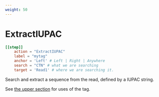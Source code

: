 ```yaml
---
weight: 50
---
```


# ExtractIUPAC


```toml
[[step]]
    action = "ExtractIUPAC"
    label = "mytag"
    anchor = 'Left' # Left | Right | Anywhere
    search = "CTN" # what we are searching
    target = 'Read1' # where we are searching it.


```

Search and extract a sequence from the read, defined by a IUPAC string.

See [the upper section](..) for uses of the tag.

